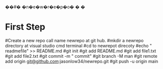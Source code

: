 ��#� �n�e�w�r�e�p�o�
�
�
# First Step  
#Create a new repo call name newrepo at git hub.
#mkdir a newrepo directory at visual studio cmd terminal
#cd to newrepot direcoty
#echo " readmefile" >> README.md
#git init
#git add README.md
#git add file1.txt
#git add file2.txt
#git commit -m " commit"
#git branch -M man 
#git remote add origin git@github.com:jasonlow34/newrepo.git
#git push -u origin main

